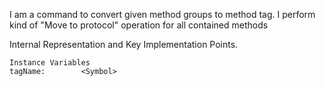 I am a command to convert given method groups to method tag.
I perform kind of "Move to protocol" operation for all contained methods
 
Internal Representation and Key Implementation Points.

    Instance Variables
	tagName:		<Symbol>